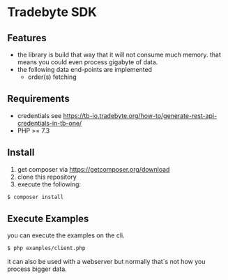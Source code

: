 # Tradebyte SDK

## Features

* the library is build that way that it will not consume much memory. that means you could even process gigabyte of data.
* the following data end-points are implemented
  * order(s) fetching

## Requirements

* credentials see https://tb-io.tradebyte.org/how-to/generate-rest-api-credentials-in-tb-one/
* PHP >= 7.3

## Install

1. get composer via https://getcomposer.org/download
2. clone this repository
3. execute the following:

```bash
$ composer install
```

## Execute Examples

you can execute the examples on the cli.

```bash
$ php examples/client.php
```

it can also be used with a webserver but normally that´s not how you process bigger data.
